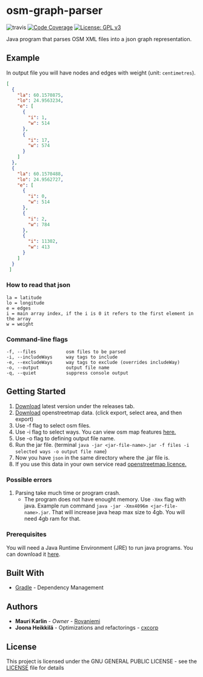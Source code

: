 # osm-graph-parser
![travis](https://travis-ci.org/rovaniemi/osm-graph-parser.svg?branch=master)
[![Code Coverage](https://img.shields.io/codecov/c/github/rovaniemi/osm-graph-parser/master.svg)](https://codecov.io/github/rovaniemi/osm-graph-parser)
[![License: GPL v3](https://img.shields.io/badge/License-GPL%20v3-blue.svg)](https://github.com/rovaniemi/osm-graph-parser/blob/master/LICENSE)

Java program that parses OSM XML files into a json graph representation. 

## Example

In output file you will have nodes and edges with weight (unit: `centimetres`).
```json
[
  {
    "la": 60.1570875,
    "lo": 24.9563234,
    "e": [
      {
        "i": 1,
        "w": 514
      },
      {
        "i": 17,
        "w": 574
      }
    ]
  },
  {
    "la": 60.1570488,
    "lo": 24.9562727,
    "e": [
      {
        "i": 0,
        "w": 514
      },
      {
        "i": 2,
        "w": 784
      },
      {
        "i": 11302,
        "w": 413
      }
    ]
  }
 ]
 ```
 
 ### How to read that json
 ```
 la = latitude
 lo = longitude
 e = edges
 i = main array index, if the i is 0 it refers to the first element in the array
 w = weight
 ```

 ### Command-line flags

```
-f, --files           osm files to be parsed
-i, --includeWays     way tags to include
-e, --excludeWays     way tags to exclude (overrides includeWay)
-o, --output          output file name
-q, --quiet           suppress console output
```

## Getting Started

1. [Download](https://github.com/rovaniemi/osm-graph-parser/releases) latest version under the releases tab.
2. [Download](https://www.openstreetmap.org/) openstreetmap data. (click export, select area, and then export)
3. Use -f flag to select osm files.
4. Use -i flag to select ways. You can view osm map features [here.](http://wiki.openstreetmap.org/wiki/Map_Features)
5. Use -o flag to defining output file name.
6. Run the jar file. (terminal `java -jar <jar-file-name>.jar -f files -i selected ways -o output file name`)
7. Now you have `json` in the same directory where the .jar file is.
8. If you use this data in your own service read [openstreetmap licence.](https://opendatacommons.org/licenses/odbl/1.0/)

### Possible errors

1. Parsing take much time or program crash.
    - The program does not have enought memory. Use `-Xmx` flag with java. Example run command `java -jar -Xmx4096m <jar-file-name>.jar`. That will increase java heap max size to 4gb. You will need 4gb ram for that. 

### Prerequisites

You will need a Java Runtime Environment (JRE) to run java programs. You can download it [here](http://www.oracle.com/technetwork/java/javase/downloads/jre8-downloads-2133155.html).

## Built With

* [Gradle](https://gradle.org) - Dependency Management

## Authors

* **Mauri Karlin** - *Owner* - [Rovaniemi](https://github.com/Rovaniemi)
* **Joona Heikkilä** - Optimizations and refactorings - [cxcorp](https://github.com/cxcorp)

## License

This project is licensed under the GNU GENERAL PUBLIC LICENSE - see the [LICENSE](LICENSE) file for details